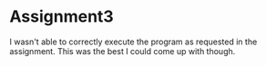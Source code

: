 # Assignment3
I wasn't able to correctly execute the program as requested in the assignment. This was the best I could come up with though.

